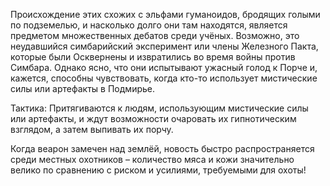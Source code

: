 Происхождение этих схожих с эльфами гуманоидов, бродящих голыми по подземелью, и насколько долго они там находятся, является предметом множественных дебатов среди учёных. Возможно, это неудавшийся симбарийский эксперимент или члены Железного Пакта, которые были Осквернены и извратились во время войны против Симбара. Однако ясно, что они испытывают ужасный голод к Порче и, кажется, способны чувствовать, когда кто-то использует мистические силы или артефакты в Подмирье.

Тактика: Притягиваются к людям, использующим мистические силы или артефакты, и ждут возможности очаровать их гипнотическим взглядом, а затем выпивать их порчу.

Когда веарон замечен над землёй, новость быстро распространяется среди местных охотников – количество мяса и кожи значительно велико по сравнению с риском и усилиями, требуемыми для охоты!
